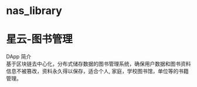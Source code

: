 # nas_library
# 星云-图书管理
DApp 简介  
基于区块链去中心化，分布式储存数据的图书管理系统，确保用户数据和图书资料信息不被篡改，资料永久得以保存，适合个人,  家庭，学校图书馆，单位等的书籍管理。

